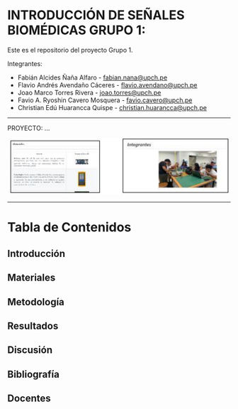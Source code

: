 # INTRODUCCIÓN  DE SEÑALES BIOMÉDICAS GRUPO 1:

Este es el repositorio del proyecto  Grupo 1.

Integrantes: 
* Fabián Alcides Ñaña Alfaro - [fabian.nana@upch.pe](fabian.nana@upch.pe)
* Flavio Andrés Avendaño Cáceres - [flavio.avendano@upch.pe](flavio.avendano@upch.pe)
* Joao Marco Torres Rivera - [joao.torres@upch.pe](joao.torres@upch.pe)
* Favio A. Ryoshin Cavero Mosquera - [favio.cavero@upch.pe](favio.cavero@upch.pe)
* Christian Edú Huarancca Quispe - [christian.huarancca@upch.pe](christian.huarancca@upch.pe)
 
***

PROYECTO: ...

![alt text](image.png)

***

# Tabla de Contenidos

## Introducción
## Materiales 
## Metodología
## Resultados
## Discusión 
## Bibliografía 
## Docentes 
